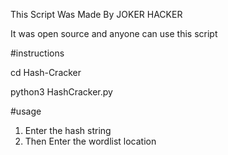 This Script Was Made By JOKER HACKER

It was open source and anyone can use this script

#instructions

cd Hash-Cracker

python3 HashCracker.py

#usage

1. Enter the hash string
2. Then Enter the wordlist location